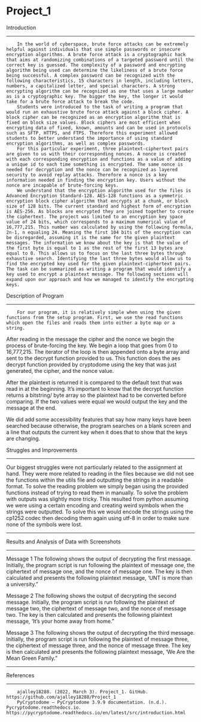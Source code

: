 # Project_1
Introduction
________________


        In the world of cyberspace, brute force attacks can be extremely helpful against individuals that use simple passwords or insecure encryption algorithms. A brute force attack is a cryptographic hack that aims at randomizing combinations of a targeted password until the correct key is guessed. The complexity of a password and encrypting algorithm being used can determine the likeliness of a brute force being successful. A complex password can be recognized with the following characteristics, 15 characters in length, including letters, numbers, a capitalized letter, and special characters. A strong encrypting algorithm can be recognized as one that uses a large number as is a cryptographic key. The bigger the key, the longer it would take for a brute force attack to break the code. 
        Students were introduced to the task of writing a program that would run an exhaustive brute force attack against a block cipher. A block cipher can be recognized as an encryption algorithm that is fixed on block size values. Block ciphers are most efficient when encrypting data of fixed, known, amounts and can be used in protocols such as SFTP, HTTPS, and FTPS. Therefore this experiment allowed students to better understand the importance of using standard encryption algorithms, as well as complex passwords. 
        For this particular experiment, three plaintext-ciphertext pairs are given to us with their corresponding nonces. A nonce is created with each corresponding encryption and functions as a value of adding a unique id to each time something is encrypted. The same nonce is needed for decryption and the nonce can be recognized as layered security to avoid replay attacks. Therefore a nonce is a key information needed in finding the encryption key. Users without the nonce are incapable of brute-forcing keys.
        We understand that the encryption algorithm used for the files is Advanced Encryption Standard-128. AES-128 functions as a symmetric encryption block cipher algorithm that encrypts at a chunk, or block size of 128 bits. The current standard and highest form of encryption is AES-256. As blocks are encrypted they are joined together to create the ciphertext. The project was limited to an encryption key space value of 24 bits, which corresponds to a maximum numerical value of 16,777,215. This number was calculated by using the following formula, 2n-1, n equaling 24. Meaning the first 104 bits of the encryption can be disregarded, assuming it is the same for the given plaintext messages. The information we know about the key is that the value of the first byte is equal to 1 as the rest of the first 13 bytes are equal to 0. This allows us to focus on the last three bytes through exhaustive search. Identifying the last three bytes would allow us to find the encrypted key used for the given plaintext-ciphertext pairs. The task can be summarized as writing a program that would identify a key used to encrypt a plaintext message. The following sections will expand upon our approach and how we managed to identify the encrypting keys.  


Description of Program
________________


        For our program, it is relatively simple when using the given functions from the setup program. First, we use the read functions which open the files and reads them into either a byte map or a string. 
  

After reading in the message the cipher and the nonce we begin the process of brute-forcing the key. We begin a loop that goes from 0 to 16,777,215. The iterator of the loop is then appended onto a byte array and sent to the decrypt function provided to us. This function does the aes decrypt function provided by cryptodome using the key that was just generated, the cipher, and the nonce value.
     
After the plaintext is returned it is compared to the default text that was read in at the beginning. It’s important to know that the decrypt function returns a bitstring/ byte array so the plaintext had to be converted before comparing. If the two values were equal we would output the key and the message at the end.
  

We did add some accessibility features that say how many keys have been searched because otherwise, the program searches on a blank screen and a line that outputs the current key when it does that to show that the keys are changing.
  



Struggles and Improvements
________________


Our biggest struggles were not particularly related to the assignment at hand. They were more related to reading in the files because we did not see the functions within the utils file and outputting the strings in a readable format. To solve the reading problem we simply began using the provided functions instead of trying to read them in manually. To solve the problem with outputs was slightly more tricky. This resulted from python assuming we were using a certain encoding and creating weird symbols when the strings were outputted. To solve this we would encode the strings using the cp1252 codec then decoding them again using utf-8 in order to make sure none of the symbols were lost. 
________________
Results and Analysis of Data with Screenshots
________________




Message 1
The following shows the output of decrypting the first message. Initially, the program script is run following the plaintext of message one, the ciphertext of message one, and the nonce of message one. The key is then calculated and presents the following plaintext message, ‘UNT is more than a university.”


  



Message 2
The following shows the output of decrypting the second message. Initially, the program script is run following the plaintext of message two, the ciphertext of message two, and the nonce of message two. The key is then calculated and presents the following plaintext message, ‘It’s your home away from home.”


  



Message 3
The following shows the output of decrypting the third message. Initially, the program script is run following the plaintext of message three, the ciphertext of message three, and the nonce of message three. The key is then calculated and presents the following plaintext message, ‘We Are the Mean Green Family.”


  



________________


References
________________
        ajalley18288. (2022, March 3). Project_1. GitHub. https://github.com/ajalley18288/Project_1
        PyCryptodome — PyCryptodome 3.9.9 documentation. (n.d.). Pycryptodome.readthedocs.io. https://pycryptodome.readthedocs.io/en/latest/src/introduction.html
‌
